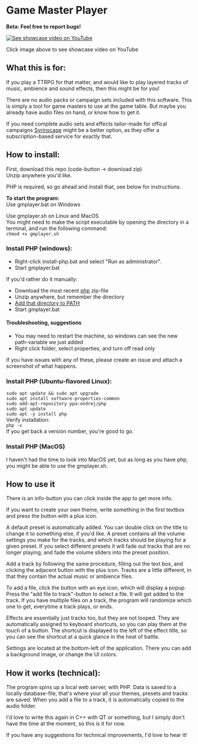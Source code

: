 # Game Master Player
<b>Beta: Feel free to report bugs!</b>

<a href="https://www.youtube.com/watch?v=uuV0xVCfOZY"><img src="https://img.youtube.com/vi/uuV0xVCfOZY/0.jpg" alt="See showcase video on YouTube"></a>
<p>Click image above to see showcase video on YouTube</p>

## What this is for:
If you play a TTRPG for that matter, and would like to play layered tracks of music, ambience and sound effects, then this might be for you!

There are no audio packs or campaign sets included with this software. This is simply a tool for game masters to use at the game table. But maybe you already have audio files on hand, or know how to get it.

If you need complete audio sets and effects tailor-made for offical campaigns <a href="https://syrinscape.com/subscriptions/3-supersyrin/">Syrinscape</a> might be a better option, as they offer a subscription-based service for exactly that.

## How to install:
First, download this repo (code-button -> download zip)<br>
Unzip anywhere you'd like.

PHP is required, so go ahead and install that, see below for instructions.<br>

**To start the program:**<br>
Use gmplayer.bat on Windows<br>

Use gmplayer.sh on Linux and MacOS<br>
You might need to make the script executable by opening the directory in a terminal, and run the following command:<br>
`chmod +x gmplayer.sh`

### Install PHP (windows):
- Right-click install-php.bat and select "Run as administrator".
- Start gmplayer.bat

If you'd rather do it manually:
- Download the most recent <a href="https://windows.php.net/download">php</a> zip-file
- Unzip anywhere, but remember the directory
- <a href="https://www.computerhope.com/issues/ch000549.htm">Add that directory to PATH</a>
- Start gmplayer.bat

#### Troubleshooting, suggestions
- You may need to restart the machine, so windows can see the new path-variable we just added
- Right click folder, select properties, and turn off read only

If you have issues with any of these, please create an issue and attach a screenshot of what happens.

### Install PHP (Ubuntu-flavored Linux):
`sudo apt update && sudo apt upgrade`<br>
`sudo apt install software-properties-common`<br>
`sudo add-apt-repository ppa:ondrej/php`<br>
`sudo apt update`<br>
`sudo apt -y install php`<br>
Verify installation:<br>
`php -v`<br>
If you get back a version number, you're good to go.

### Install PHP (MacOS)
I haven't had the time to look into MacOS yet, but as long as you have php, you might be able to use the gmplayer.sh.

## How to use it
There is an info-button you can click inside the app to get more info.

If you want to create your own theme, write something in the first textbox and press the button with a plus icon.

A default preset is automatically added. You can double click on the title to change it to something else, if you'd like. A preset contains all the volume settings you make for the tracks, and which tracks should be playing for a given preset. If you select different presets it will fade out tracks that are no longer playing, and fade the volume sliders into the preset position.

Add a track by following the same procedure, filling out the text box, and clicking the adjacent button with the plus icon. Tracks are a little different, in that they contain the actual music or ambience files.

To add a file, click the button with an eye icon, which will display a popup. Press the "add file to track"-button to select a file. It will get added to the track. If you have multiple files on a track, the program will randomize which one to get, everytime a track plays, or ends.

Effects are essentially just tracks too, but they are not looped. They are automatically assigned to keyboard shortcuts, so you can play them at the touch of a button. The shortcut is displayed to the left of the effect title, so you can see the shortcut at a quick glance in the heat of battle.

Settings are located at the bottom-left of the application. There you can add a background image, or change the UI colors.

## How it works (technical):
The program spins up a local web server, with PHP.
Data is saved to a locally database-file, that's where your all your themes, presets and tracks are saved.
When you add a file to a track, it is automatically copied to the audio folder.

I'd love to write this again in C++ with QT or something, but I simply don't have the time at the moment, so this is it for now.

If you have any suggestions for technical improvements, I'd love to hear it!
